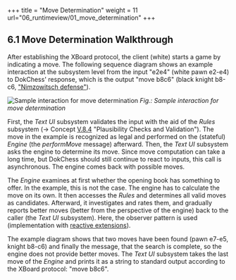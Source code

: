 +++
title = "Move Determination"
weight = 11
url="06_runtimeview/01_move_determination"
+++

## 6.1 Move Determination Walkthrough

After establishing the XBoard protocol, the client (white) starts a game by indicating a move.
The following sequence diagram shows an example interaction at the subsystem level from the input "e2e4" (white pawn e2-e4) to DokChess' response, which is the output "move b8c6" (black knight b8-c6, ["Nimzowitsch defense"](https://en.wikipedia.org/wiki/Nimzowitsch_Defence)).

![Sample interaction for move determination](/images/en/06_01_Walkthrough.png "Sample interaction for move determination")
*Fig.: Sample interaction for move determination*

First, the _Text UI_ subsystem validates the input with the aid of the _Rules_ subsystem (→ Concept [V.8.4](#section-v-8-4) "Plausibility Checks and Validation").
The move in the example is recognized as legal and performed on the (stateful) _Engine_ (the _performMove_ message) afterward.
Then, the _Text UI_ subsystem asks the engine to determine its move.
Since move computation can take a long time, but DokChess should still continue to react to inputs, this call is asynchronous. The engine comes back with possible moves.

The _Engine_ examines at first whether the opening book has something to offer.
In the example, this is not the case.
The engine has to calculate the move on its own.
It then accesses the _Rules_ and determines all valid moves as candidates.
Afterward, it investigates and rates them, and gradually reports better moves (better from the perspective of the engine) back to the caller (the _Text UI_ subsystem).
Here, the observer pattern is used (implementation with [reactive extensions](http://reactivex.io/intro.html)).

The example diagram shows that two moves have been found (pawn e7-e5, knight b8-c6) and finally the message, that the search is complete, so the engine does not provide better moves.
The _Text UI_ subsystem takes the last move of the _Engine_ and prints it as a string to standard output according to the XBoard protocol: "move b8c6".
